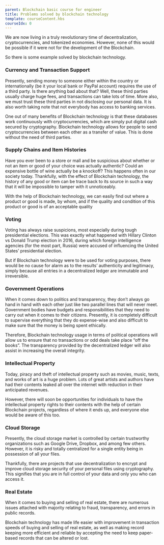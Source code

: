 ```yaml
---
parent: Blockchain basic course for engineer
title: Problems solved by blockchain technology
template: courseContent.hbs
courseIdx: 0
---
```

We are now living in a truly revolutionary time of decentralization, cryptocurrencies, and tokenized economies. However, none of this would be possible if it were not for the development of the Blockchain.

So there is some example solved by blockchain technology.

### Currency and Transaction Support
Presently, sending money to someone either within the country or internationally (be it your local bank or PayPal account) requires the use of a third party. Is there anything bad about that? Well, these third parties usually charge huge fees, and transactions can take lots of time. More also, we must trust these third parties in not disclosing our personal data. It is also worth taking note that not everybody has access to banking services.

One out of many benefits of Blockchain technology is that these databases work continuously with cryptocurrencies, which are simply put digital cash secured by cryptography. Blockchain technology allows for people to send cryptocurrencies between each other as a transfer of value. This is done without the need of third parties.

### Supply Chains and Item Histories
Have you ever been to a store or mall and be suspicious about whether or not an item or good of your choice was actually authentic? Could an expensive bottle of wine actually be a knockoff? This happens often in our society today. Thankfully, with the effect of Blockchain technology, the history of any good or item can be trace back to its source in such a way that it will be impossible to tamper with it unnoticeably.

With the help of Blockchain technology, we can easily find out where a product or good is made, by whom, and if the quality and condition of this product or good is of an acceptable quality

### Voting
Voting has always raise suspicions, most especially during tough presidential elections. This was exactly what happened with Hillary Clinton vs Donald Trump election in 2016, during which foreign intelligence agencies (for the most part, Russia) were accused of influencing the United States’ presidential election.

But if Blockchain technology were to be used for voting purposes, there would be no cause for alarm as to the results’ authenticity and legitimacy, simply because all entries in a decentralized ledger are immutable and irreversible.

### Government Operations
When it comes down to politics and transparency, they don’t always go hand in hand with each other just like two parallel lines that will never meet. Government bodies have budgets and responsibilities that they need to carry out when it comes to their citizens. Presently, it is completely difficult to supervise everything that they do expense-wise and also difficult to make sure that the money is being spent ethically.

Therefore, Blockchain technology usage in terms of political operations will allow us to ensure that no transactions or odd deals take place “off the books”. The transparency provided by the decentralized ledger will also assist in increasing the overall integrity.

### Intellectual Property
Today, piracy and theft of intellectual property such as movies, music, texts, and works of art is a huge problem. Lots of great artists and authors have had their contents leaked all over the internet with reduction in their anticipated revenues.

However, there will soon be opportunities for individuals to have the intellectual property rights to their contents with the help of certain Blockchain projects, regardless of where it ends up, and everyone else would be aware of this too.

### Cloud Storage
Presently, the cloud storage market is controlled by certain trustworthy organizations such as Google Drive, Dropbox, and among few others. However, it is risky and totally centralized for a single entity being in possession of all your files.

Thankfully, there are projects that use decentralization to encrypt and improve cloud storage security of your personal files using cryptography. This signifies that you are in full control of your data and only you who can access it.

### Real Estate
When it comes to buying and selling of real estate, there are numerous issues attached with majority relating to fraud, transparency, and errors in public records.

Blockchain technology has made life easier with improvement in transaction speeds of buying and selling of real estate, as well as making record keeping more efficient and reliable by accepting the need to keep paper-based records that can be altered or lost.
